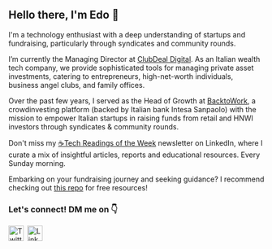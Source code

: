 ## Hello there, I'm Edo 👋

I'm a technology enthusiast with a deep understanding of startups and fundraising, particularly through syndicates and community rounds.

I’m currently the Managing Director at [ClubDeal Digital](https://www.linkedin.com/company/clubdeal-digital/). As an Italian wealth tech company, we provide sophisticated tools for managing private asset investments, catering to entrepreneurs, high-net-worth individuals, business angel clubs, and family offices.

Over the past few years, I served as the Head of Growth at [BacktoWork](https://www.backtowork24.com), a crowdinvesting platform (backed by Italian bank Intesa Sanpaolo) with the mission to empower Italian startups in raising funds from retail and HNWI investors through syndicates & community rounds.

Don't miss my [☕Tech Readings of the Week](https://www.linkedin.com/newsletters/%E2%98%95tech-readings-of-the-week-7039008827605692416/) newsletter on LinkedIn, where I curate a mix of insightful articles, reports and educational resources. Every Sunday morning.

Embarking on your fundraising journey and seeking guidance? I recommend checking out [this repo](https://github.com/regedo00/trw-startup-resources) for free resources!

### Let's connect! DM me on 👇
<a href="https://twitter.com/EdoardoReggiani"><img src="https://cdn.worldvectorlogo.com/logos/twitter-logo-2.svg" title="Twitter" alt="Twitter Account" width="30"/></a>&ensp;<a href="https://www.linkedin.com/in/edoardo-reggiani/"><img src="https://cdn.worldvectorlogo.com/logos/linkedin-icon-2.svg" title="Linkedin" alt="Linkedin Account" width="30"/></a>
